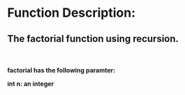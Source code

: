 
<h1>Function Description:</h1>
<h2>The factorial function using recursion.</h2>
<br><br>
<b>factorial has the following paramter:</b>
<br>

<b>int n: an integer</b>